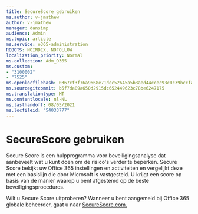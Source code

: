 ```yaml
---
title: SecureScore gebruiken
ms.author: v-jmathew
author: v-jmathew
manager: dansimp
audience: Admin
ms.topic: article
ms.service: o365-administration
ROBOTS: NOINDEX, NOFOLLOW
localization_priority: Normal
ms.collection: Adm_O365
ms.custom:
- "3100002"
- "7525"
ms.openlocfilehash: 0367cf3f76a9668e71dec52645a5b3aed44ccec93c0c39bccfa883212009633b
ms.sourcegitcommit: b5f7da89a650d2915dc652449623c78be6247175
ms.translationtype: MT
ms.contentlocale: nl-NL
ms.lasthandoff: 08/05/2021
ms.locfileid: "54033777"
---
```

# <a name="use-securescore"></a>SecureScore gebruiken

Secure Score is een hulpprogramma voor beveiligingsanalyse dat aanbeveelt wat u kunt doen om de risico's verder te beperken. Secure Score bekijkt uw Office 365 instellingen en activiteiten en vergelijkt deze met een basislijn die door Microsoft is vastgesteld. U krijgt een score op basis van de manier waarop u bent afgestemd op de beste beveiligingsprocedures.

Wilt u Secure Score uitproberen? Wanneer u bent aangemeld bij Office 365 globale beheerder, gaat u naar [SecureScore.com.](https://securescore.office.com/)
